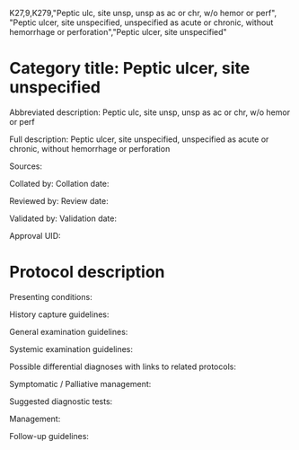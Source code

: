 K27,9,K279,"Peptic ulc, site unsp, unsp as ac or chr, w/o hemor or perf", "Peptic ulcer, site unspecified, unspecified as acute or chronic, without hemorrhage or perforation","Peptic ulcer, site unspecified"
# Category title: Peptic ulcer, site unspecified

Abbreviated description: Peptic ulc, site unsp, unsp as ac or chr, w/o hemor or perf

Full description: Peptic ulcer, site unspecified, unspecified as acute or chronic, without hemorrhage or perforation

Sources:

Collated by:
Collation date:

Reviewed by:
Review date:

Validated by:
Validation date:

Approval UID:

# Protocol description

Presenting conditions:

History capture guidelines:

General examination guidelines:

Systemic examination guidelines:

Possible differential diagnoses with links to related protocols:

Symptomatic / Palliative management:

Suggested diagnostic tests:

Management:

Follow-up guidelines:
